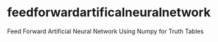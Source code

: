 # feedforwardartificalneuralnetwork
Feed Forward Artificial Neural Network Using Numpy for Truth Tables
